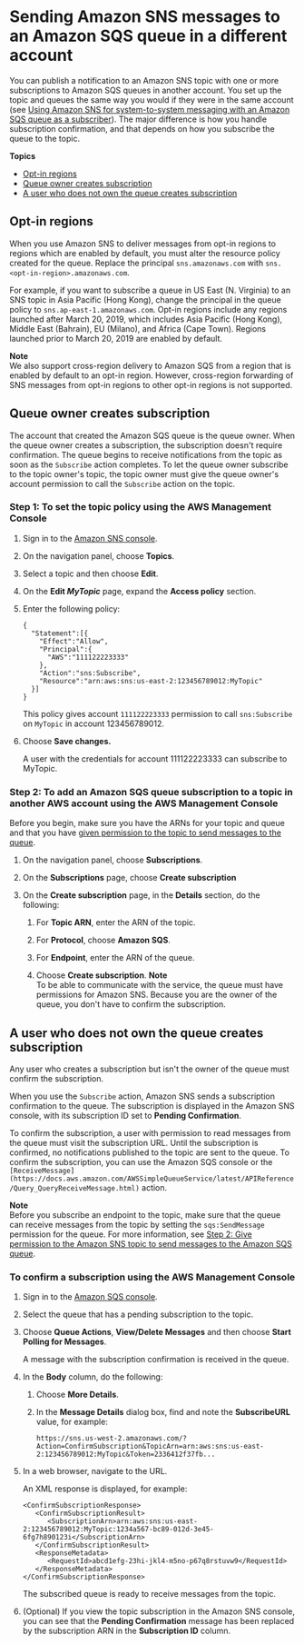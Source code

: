 # Sending Amazon SNS messages to an Amazon SQS queue in a different account<a name="sns-send-message-to-sqs-cross-account"></a>

You can publish a notification to an Amazon SNS topic with one or more subscriptions to Amazon SQS queues in another account\. You set up the topic and queues the same way you would if they were in the same account \(see [Using Amazon SNS for system\-to\-system messaging with an Amazon SQS queue as a subscriber](sns-sqs-as-subscriber.md)\)\. The major difference is how you handle subscription confirmation, and that depends on how you subscribe the queue to the topic\.

**Topics**
+ [Opt\-in regions](#SendMessageToSQS.regions)
+ [Queue owner creates subscription](#SendMessageToSQS.cross.account.queueowner)
+ [A user who does not own the queue creates subscription](#SendMessageToSQS.cross.account.notqueueowner)

## Opt\-in regions<a name="SendMessageToSQS.regions"></a>

 When you use Amazon SNS to deliver messages from opt\-in regions to regions which are enabled by default, you must alter the resource policy created for the queue\. Replace the principal `sns.amazonaws.com` with `sns.<opt-in-region>.amazonaws.com`\. 

 For example, if you want to subscribe a queue in US East \(N\. Virginia\) to an SNS topic in Asia Pacific \(Hong Kong\), change the principal in the queue policy to `sns.ap-east-1.amazonaws.com`\. Opt\-in regions include any regions launched after March 20, 2019, which includes Asia Pacific \(Hong Kong\), Middle East \(Bahrain\), EU \(Milano\), and Africa \(Cape Town\)\. Regions launched prior to March 20, 2019 are enabled by default\. 

**Note**  
We also support cross\-region delivery to Amazon SQS from a region that is enabled by default to an opt\-in region\. However, cross\-region forwarding of SNS messages from opt\-in regions to other opt\-in regions is not supported\. 

## Queue owner creates subscription<a name="SendMessageToSQS.cross.account.queueowner"></a>

The account that created the Amazon SQS queue is the queue owner\. When the queue owner creates a subscription, the subscription doesn't require confirmation\. The queue begins to receive notifications from the topic as soon as the `Subscribe` action completes\. To let the queue owner subscribe to the topic owner's topic, the topic owner must give the queue owner's account permission to call the `Subscribe` action on the topic\.

### Step 1: To set the topic policy using the AWS Management Console<a name="sns-tutorial-set-topic-policy"></a>

1. Sign in to the [Amazon SNS console](https://console.aws.amazon.com/sns/home)\.

1. On the navigation panel, choose **Topics**\.

1. Select a topic and then choose **Edit**\.

1. On the **Edit *MyTopic*** page, expand the **Access policy** section\.

1. Enter the following policy:

   ```
   {
     "Statement":[{
       "Effect":"Allow",
       "Principal":{
         "AWS":"111122223333"
       },
       "Action":"sns:Subscribe",
       "Resource":"arn:aws:sns:us-east-2:123456789012:MyTopic"
     }]
   }
   ```

   This policy gives account `111122223333` permission to call `sns:Subscribe` on `MyTopic` in account 123456789012\.

1. Choose **Save changes\.**

   A user with the credentials for account 111122223333 can subscribe to MyTopic\.

### Step 2: To add an Amazon SQS queue subscription to a topic in another AWS account using the AWS Management Console<a name="sns-tutorial-add-sqs-subscription-to-sns-topic-another-account"></a>

Before you begin, make sure you have the ARNs for your topic and queue and that you have [given permission to the topic to send messages to the queue](sns-sqs-as-subscriber.md#SendMessageToSQS.sqs.permissions)\.

1. On the navigation panel, choose **Subscriptions**\.

1. On the **Subscriptions** page, choose **Create subscription**

1. On the **Create subscription** page, in the **Details** section, do the following:

   1. For **Topic ARN**, enter the ARN of the topic\.

   1. For **Protocol**, choose **Amazon SQS**\.

   1. For **Endpoint**, enter the ARN of the queue\.

   1. Choose **Create subscription**\.
**Note**  
To be able to communicate with the service, the queue must have permissions for Amazon SNS\.
Because you are the owner of the queue, you don't have to confirm the subscription\.

## A user who does not own the queue creates subscription<a name="SendMessageToSQS.cross.account.notqueueowner"></a>

Any user who creates a subscription but isn't the owner of the queue must confirm the subscription\.

When you use the `Subscribe` action, Amazon SNS sends a subscription confirmation to the queue\. The subscription is displayed in the Amazon SNS console, with its subscription ID set to **Pending Confirmation**\.

To confirm the subscription, a user with permission to read messages from the queue must visit the subscription URL\. Until the subscription is confirmed, no notifications published to the topic are sent to the queue\. To confirm the subscription, you can use the Amazon SQS console or the `[ReceiveMessage](https://docs.aws.amazon.com/AWSSimpleQueueService/latest/APIReference/Query_QueryReceiveMessage.html)` action\.

**Note**  
Before you subscribe an endpoint to the topic, make sure that the queue can receive messages from the topic by setting the `sqs:SendMessage` permission for the queue\. For more information, see [Step 2: Give permission to the Amazon SNS topic to send messages to the Amazon SQS queue](sns-sqs-as-subscriber.md#SendMessageToSQS.sqs.permissions)\.

### To confirm a subscription using the AWS Management Console<a name="sns-tutorial-confirm-subscription-console"></a>

1. Sign in to the [Amazon SQS console](https://console.aws.amazon.com/sqs/)\.

1. Select the queue that has a pending subscription to the topic\.

1. Choose **Queue Actions**, **View/Delete Messages** and then choose **Start Polling for Messages**\.

   A message with the subscription confirmation is received in the queue\.

1. In the **Body** column, do the following:

   1. Choose **More Details**\.

   1. In the **Message Details** dialog box, find and note the **SubscribeURL** value, for example:

      ```
      https://sns.us-west-2.amazonaws.com/?Action=ConfirmSubscription&TopicArn=arn:aws:sns:us-east-2:123456789012:MyTopic&Token=2336412f37fb...
      ```

1. In a web browser, navigate to the URL\.

   An XML response is displayed, for example:

   ```
   <ConfirmSubscriptionResponse>
      <ConfirmSubscriptionResult>
         <SubscriptionArn>arn:aws:sns:us-east-2:123456789012:MyTopic:1234a567-bc89-012d-3e45-6fg7h890123i</SubscriptionArn>
      </ConfirmSubscriptionResult>
      <ResponseMetadata>
         <RequestId>abcd1efg-23hi-jkl4-m5no-p67q8rstuvw9</RequestId>
      </ResponseMetadata>
   </ConfirmSubscriptionResponse>
   ```

   The subscribed queue is ready to receive messages from the topic\.

1. \(Optional\) If you view the topic subscription in the Amazon SNS console, you can see that the **Pending Confirmation** message has been replaced by the subscription ARN in the **Subscription ID** column\.